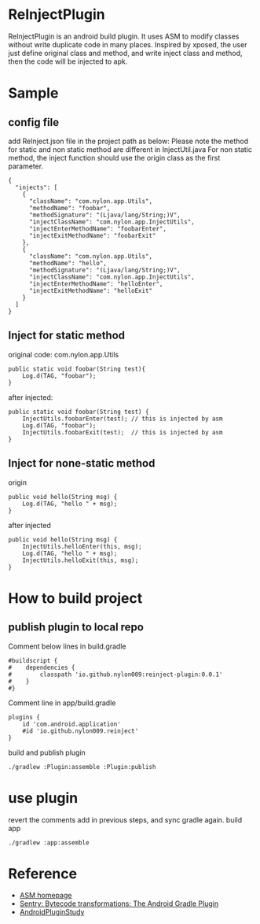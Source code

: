 # ReInjectPlugin
 ReInjectPlugin is an android build plugin. It uses ASM to modify classes without write duplicate code in many places.
 Inspired by xposed, the user just define original class and method, and write inject class and method, then the code will be injected to apk.
 
# Sample
## config file
add ReInject.json file in the project path as below:
Please note the method for static and non static method are different in InjectUtil.java
For non static method, the inject function should use the origin class as the first parameter.
```
{
  "injects": [
    {
      "className": "com.nylon.app.Utils",
      "methodName": "foobar",
      "methodSignature": "(Ljava/lang/String;)V",
      "injectClassName": "com.nylon.app.InjectUtils",
      "injectEnterMethodName": "foobarEnter",
      "injectExitMethodName": "foobarExit"
    },
    {
      "className": "com.nylon.app.Utils",
      "methodName": "hello",
      "methodSignature": "(Ljava/lang/String;)V",
      "injectClassName": "com.nylon.app.InjectUtils",
      "injectEnterMethodName": "helloEnter",
      "injectExitMethodName": "helloExit"
    }
  ]
}
``` 
## Inject for static method
original code:
com.nylon.app.Utils
```
public static void foobar(String test){
    Log.d(TAG, "foobar");
}
```

after injected:
```
public static void foobar(String test) {
    InjectUtils.foobarEnter(test); // this is injected by asm
    Log.d(TAG, "foobar");
    InjectUtils.foobarExit(test);  // this is injected by asm
}
```
## Inject for none-static method
origin
```
public void hello(String msg) {
    Log.d(TAG, "hello " + msg);
}
```
after injected
```
public void hello(String msg) {
    InjectUtils.helloEnter(this, msg);
    Log.d(TAG, "hello " + msg);
    InjectUtils.helloExit(this, msg);
}
```

# How to build project
## publish plugin to local repo
Comment below lines in build.gradle
```
#buildscript {
#    dependencies {
#        classpath 'io.github.nylon009:reinject-plugin:0.0.1'
#    }
#}
```
Comment line in app/build.gradle
```
plugins {
    id 'com.android.application'
    #id 'io.github.nylon009.reinject'
}

```
build and publish plugin
```
./gradlew :Plugin:assemble :Plugin:publish
```
# use plugin
revert the comments add in previous steps, and sync gradle again.
build app
```
./gradlew :app:assemble
```
 
# Reference
* [ASM homepage](https://asm.ow2.io/)
* [Sentry: Bytecode transformations: The Android Gradle Plugin](https://blog.sentry.io/2021/12/14/bytecode-transformations-the-android-gradle-plugin/)
* [AndroidPluginStudy](https://github.com/stven0king/AndroidPluginStudy)